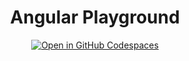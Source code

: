 <h1 align="center">Angular Playground</h1>
<p align="center">
    <a href='https://codespaces.new/thevedicdeveloper/angular-playground'>
        <img src='https://github.com/codespaces/badge.svg' alt='Open in GitHub Codespaces' style='max-width: 100%;'>
    </a>
<p>
